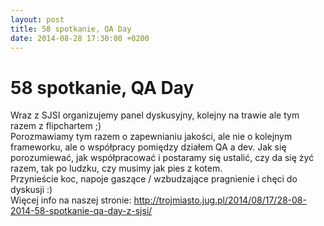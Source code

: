 ```yaml
---
layout: post
title: 58 spotkanie, QA Day
date: 2014-08-28 17:30:00 +0200
---
```

# 58 spotkanie, QA Day

<p>Wraz z SJSI organizujemy panel dyskusyjny, kolejny na trawie ale tym razem z flipchartem ;)<br/>Porozmawiamy tym razem o zapewnianiu jakości, ale nie o kolejnym frameworku, ale o współpracy pomiędzy działem QA a dev. Jak się porozumiewać, jak współpracować i postaramy się ustalić, czy da się żyć razem, tak po ludzku, czy musimy jak pies z kotem.<br/>Przynieście koc, napoje gaszące / wzbudzające pragnienie i chęci do dyskusji :)<br/>Więcej info na naszej stronie: <a href="http://trojmiasto.jug.pl/2014/08/17/28-08-2014-58-spotkanie-qa-day-z-sjsi/" class="linkified">http://trojmiasto.jug.pl/2014/08/17/28-08-2014-58-spotkanie-qa-day-z-sjsi/</a></p>

